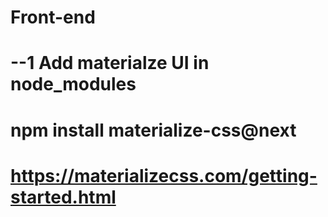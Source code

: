 # Front-end

# --1 Add materialze UI in node_modules

# npm install materialize-css@next

# https://materializecss.com/getting-started.html
